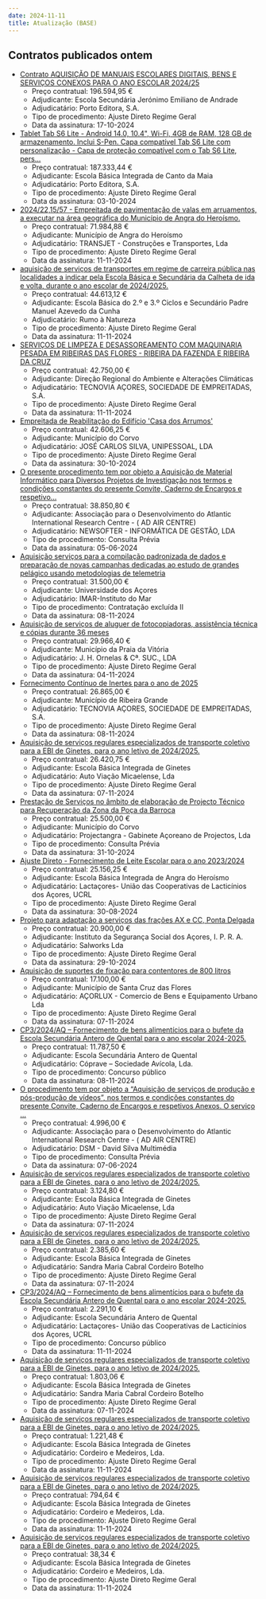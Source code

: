 ```yaml
---
date: 2024-11-11
title: Atualização (BASE)
---
```

## Contratos publicados ontem

* [Contrato AQUISIÇÃO DE MANUAIS ESCOLARES DIGITAIS, BENS E SERVIÇOS CONEXOS PARA O ANO ESCOLAR 2024/25](https://www.base.gov.pt/Base4/pt/detalhe/?type=contratos&id=11017021)
  * Preço contratual: 196.594,95 €
  * Adjudicante: Escola Secundária Jerónimo Emiliano de Andrade
  * Adjudicatário: Porto Editora, S.A.
  * Tipo de procedimento: Ajuste Direto Regime Geral
  * Data da assinatura: 17-10-2024
* [Tablet Tab S6 Lite - Android 14.0, 10.4", Wi-Fi, 4GB de RAM, 128 GB de armazenamento. Inclui S-Pen.
Capa compatível Tab S6 Lite com personalização - Capa de proteção compatível com o Tab S6 Lite, pers...](https://www.base.gov.pt/Base4/pt/detalhe/?type=contratos&id=11016950)
  * Preço contratual: 187.333,44 €
  * Adjudicante: Escola Básica Integrada de Canto da Maia
  * Adjudicatário: Porto Editora, S.A.
  * Tipo de procedimento: Ajuste Direto Regime Geral
  * Data da assinatura: 03-10-2024
* [2024/22,15/57 - Empreitada de pavimentação de valas em arruamentos, a executar na área geográfica do Município de Angra do Heroísmo.](https://www.base.gov.pt/Base4/pt/detalhe/?type=contratos&id=11017643)
  * Preço contratual: 71.984,88 €
  * Adjudicante: Município de Angra do Heroísmo
  * Adjudicatário: TRANSJET - Construções e Transportes, Lda
  * Tipo de procedimento: Ajuste Direto Regime Geral
  * Data da assinatura: 11-11-2024
* [aquisição de serviços de transportes em regime de carreira pública nas localidades a indicar pela Escola Básica e Secundária da Calheta de ida e volta, durante o ano escolar de 2024/2025.](https://www.base.gov.pt/Base4/pt/detalhe/?type=contratos&id=11017355)
  * Preço contratual: 44.613,12 €
  * Adjudicante: Escola Básica do 2.º e 3.º Ciclos e Secundário Padre Manuel Azevedo da Cunha
  * Adjudicatário: Rumo à Natureza
  * Tipo de procedimento: Ajuste Direto Regime Geral
  * Data da assinatura: 11-11-2024
* [SERVIÇOS DE LIMPEZA E DESASSOREAMENTO COM MAQUINARIA PESADA EM RIBEIRAS DAS FLORES - RIBEIRA DA FAZENDA E RIBEIRA DA CRUZ](https://www.base.gov.pt/Base4/pt/detalhe/?type=contratos&id=11016472)
  * Preço contratual: 42.750,00 €
  * Adjudicante: Direção Regional do Ambiente e Alterações Climáticas
  * Adjudicatário: TECNOVIA AÇORES, SOCIEDADE DE EMPREITADAS, S.A.
  * Tipo de procedimento: Ajuste Direto Regime Geral
  * Data da assinatura: 11-11-2024
* [Empreitada de Reabilitação do Edifício 'Casa dos Arrumos'](https://www.base.gov.pt/Base4/pt/detalhe/?type=contratos&id=11016843)
  * Preço contratual: 42.606,25 €
  * Adjudicante: Município do Corvo
  * Adjudicatário: JOSÉ CARLOS SILVA, UNIPESSOAL, LDA
  * Tipo de procedimento: Ajuste Direto Regime Geral
  * Data da assinatura: 30-10-2024
* [O presente procedimento tem por objeto a Aquisição de Material Informático para Diversos Projetos de Investigação nos termos e condições constantes do presente Convite, Caderno de Encargos e respetivo...](https://www.base.gov.pt/Base4/pt/detalhe/?type=contratos&id=11016858)
  * Preço contratual: 38.850,80 €
  * Adjudicante: Associação para o Desenvolvimento do Atlantic International Research Centre - ( AD AIR CENTRE)
  * Adjudicatário: NEWSOFTER - INFORMÁTICA DE GESTÃO, LDA
  * Tipo de procedimento: Consulta Prévia
  * Data da assinatura: 05-06-2024
* [Aquisição serviços para a compilação padronizada de dados e preparação de novas campanhas dedicadas ao estudo de grandes pelágico usando metodologias de telemetria](https://www.base.gov.pt/Base4/pt/detalhe/?type=contratos&id=11018178)
  * Preço contratual: 31.500,00 €
  * Adjudicante: Universidade dos Açores
  * Adjudicatário: IMAR-Instituto do Mar
  * Tipo de procedimento: Contratação excluída II
  * Data da assinatura: 08-11-2024
* [Aquisição de serviços de aluguer de fotocopiadoras, assistência técnica e cópias durante 36 meses](https://www.base.gov.pt/Base4/pt/detalhe/?type=contratos&id=11016329)
  * Preço contratual: 29.966,40 €
  * Adjudicante: Município da Praia da Vitória
  * Adjudicatário: J. H. Ornelas & Cª. SUC., LDA
  * Tipo de procedimento: Ajuste Direto Regime Geral
  * Data da assinatura: 04-11-2024
* [Fornecimento Contínuo de Inertes para o ano de 2025](https://www.base.gov.pt/Base4/pt/detalhe/?type=contratos&id=11017370)
  * Preço contratual: 26.865,00 €
  * Adjudicante: Município de Ribeira Grande
  * Adjudicatário: TECNOVIA AÇORES, SOCIEDADE DE EMPREITADAS, S.A.
  * Tipo de procedimento: Ajuste Direto Regime Geral
  * Data da assinatura: 08-11-2024
* [Aquisição de serviços regulares especializados de transporte coletivo para a EBI de Ginetes, para o ano letivo de 2024/2025.](https://www.base.gov.pt/Base4/pt/detalhe/?type=contratos&id=11016926)
  * Preço contratual: 26.420,75 €
  * Adjudicante: Escola Básica Integrada de Ginetes
  * Adjudicatário: Auto Viação Micaelense, Lda
  * Tipo de procedimento: Ajuste Direto Regime Geral
  * Data da assinatura: 07-11-2024
* [Prestação de Serviços no âmbito de elaboração de Projecto Técnico para Recuperação da Zona da Poça da Barroca](https://www.base.gov.pt/Base4/pt/detalhe/?type=contratos&id=11016933)
  * Preço contratual: 25.500,00 €
  * Adjudicante: Município do Corvo
  * Adjudicatário: Projectangra - Gabinete Açoreano de Projectos, Lda
  * Tipo de procedimento: Consulta Prévia
  * Data da assinatura: 31-10-2024
* [Ajuste Direto - Fornecimento de Leite Escolar para o ano 2023/2024](https://www.base.gov.pt/Base4/pt/detalhe/?type=contratos&id=11017058)
  * Preço contratual: 25.156,25 €
  * Adjudicante: Escola Básica Integrada de Angra do Heroísmo
  * Adjudicatário: Lactaçores- União das Cooperativas de Lacticínios dos Açores, UCRL  
  * Tipo de procedimento: Ajuste Direto Regime Geral
  * Data da assinatura: 30-08-2024
* [Projeto para adaptação a serviços das frações AX e CC, Ponta Delgada](https://www.base.gov.pt/Base4/pt/detalhe/?type=contratos&id=11017322)
  * Preço contratual: 20.900,00 €
  * Adjudicante: Instituto da Segurança Social dos Açores, I. P. R. A.
  * Adjudicatário: Salworks Lda
  * Tipo de procedimento: Ajuste Direto Regime Geral
  * Data da assinatura: 29-10-2024
* [Aquisição de suportes de fixação para contentores de 800 litros](https://www.base.gov.pt/Base4/pt/detalhe/?type=contratos&id=11017786)
  * Preço contratual: 17.100,00 €
  * Adjudicante: Município de Santa Cruz das Flores
  * Adjudicatário: AÇORLUX - Comercio de Bens e Equipamento Urbano Lda
  * Tipo de procedimento: Ajuste Direto Regime Geral
  * Data da assinatura: 07-11-2024
* [CP3/2024/AQ – Fornecimento de bens alimentícios para o bufete da Escola Secundária Antero de Quental para o ano escolar 2024-2025.](https://www.base.gov.pt/Base4/pt/detalhe/?type=contratos&id=11016356)
  * Preço contratual: 11.787,50 €
  * Adjudicante: Escola Secundária Antero de Quental
  * Adjudicatário: Cóprave – Sociedade Avícola, Lda.
  * Tipo de procedimento: Concurso público
  * Data da assinatura: 08-11-2024
* [O procedimento tem por objeto a “Aquisição de serviços de produção e pós-produção de vídeos”, nos termos e condições constantes do presente Convite, Caderno de Encargos e respetivos Anexos.
O serviço ...](https://www.base.gov.pt/Base4/pt/detalhe/?type=contratos&id=11017088)
  * Preço contratual: 4.996,00 €
  * Adjudicante: Associação para o Desenvolvimento do Atlantic International Research Centre - ( AD AIR CENTRE)
  * Adjudicatário: DSM - David Silva Multimédia
  * Tipo de procedimento: Consulta Prévia
  * Data da assinatura: 07-06-2024
* [Aquisição de serviços regulares especializados de transporte coletivo para a EBI de Ginetes, para o ano letivo de 2024/2025.](https://www.base.gov.pt/Base4/pt/detalhe/?type=contratos&id=11017018)
  * Preço contratual: 3.124,80 €
  * Adjudicante: Escola Básica Integrada de Ginetes
  * Adjudicatário: Auto Viação Micaelense, Lda
  * Tipo de procedimento: Ajuste Direto Regime Geral
  * Data da assinatura: 07-11-2024
* [Aquisição de serviços regulares especializados de transporte coletivo para a EBI de Ginetes, para o ano letivo de 2024/2025.](https://www.base.gov.pt/Base4/pt/detalhe/?type=contratos&id=11016993)
  * Preço contratual: 2.385,60 €
  * Adjudicante: Escola Básica Integrada de Ginetes
  * Adjudicatário: Sandra Maria Cabral Cordeiro Botelho
  * Tipo de procedimento: Ajuste Direto Regime Geral
  * Data da assinatura: 07-11-2024
* [CP3/2024/AQ – Fornecimento de bens alimentícios para o bufete da Escola Secundária Antero de Quental para o ano escolar 2024-2025.](https://www.base.gov.pt/Base4/pt/detalhe/?type=contratos&id=11017717)
  * Preço contratual: 2.291,10 €
  * Adjudicante: Escola Secundária Antero de Quental
  * Adjudicatário: Lactaçores- União das Cooperativas de Lacticínios dos Açores, UCRL  
  * Tipo de procedimento: Concurso público
  * Data da assinatura: 11-11-2024
* [Aquisição de serviços regulares especializados de transporte coletivo para a EBI de Ginetes, para o ano letivo de 2024/2025.](https://www.base.gov.pt/Base4/pt/detalhe/?type=contratos&id=11017011)
  * Preço contratual: 1.803,06 €
  * Adjudicante: Escola Básica Integrada de Ginetes
  * Adjudicatário: Sandra Maria Cabral Cordeiro Botelho
  * Tipo de procedimento: Ajuste Direto Regime Geral
  * Data da assinatura: 07-11-2024
* [Aquisição de serviços regulares especializados de transporte coletivo para a EBI de Ginetes, para o ano letivo de 2024/2025.](https://www.base.gov.pt/Base4/pt/detalhe/?type=contratos&id=11016941)
  * Preço contratual: 1.221,48 €
  * Adjudicante: Escola Básica Integrada de Ginetes
  * Adjudicatário: Cordeiro e Medeiros, Lda.
  * Tipo de procedimento: Ajuste Direto Regime Geral
  * Data da assinatura: 11-11-2024
* [Aquisição de serviços regulares especializados de transporte coletivo para a EBI de Ginetes, para o ano letivo de 2024/2025.](https://www.base.gov.pt/Base4/pt/detalhe/?type=contratos&id=11016947)
  * Preço contratual: 794,64 €
  * Adjudicante: Escola Básica Integrada de Ginetes
  * Adjudicatário: Cordeiro e Medeiros, Lda.
  * Tipo de procedimento: Ajuste Direto Regime Geral
  * Data da assinatura: 11-11-2024
* [Aquisição de serviços regulares especializados de transporte coletivo para a EBI de Ginetes, para o ano letivo de 2024/2025.](https://www.base.gov.pt/Base4/pt/detalhe/?type=contratos&id=11017014)
  * Preço contratual: 38,34 €
  * Adjudicante: Escola Básica Integrada de Ginetes
  * Adjudicatário: Cordeiro e Medeiros, Lda.
  * Tipo de procedimento: Ajuste Direto Regime Geral
  * Data da assinatura: 11-11-2024

